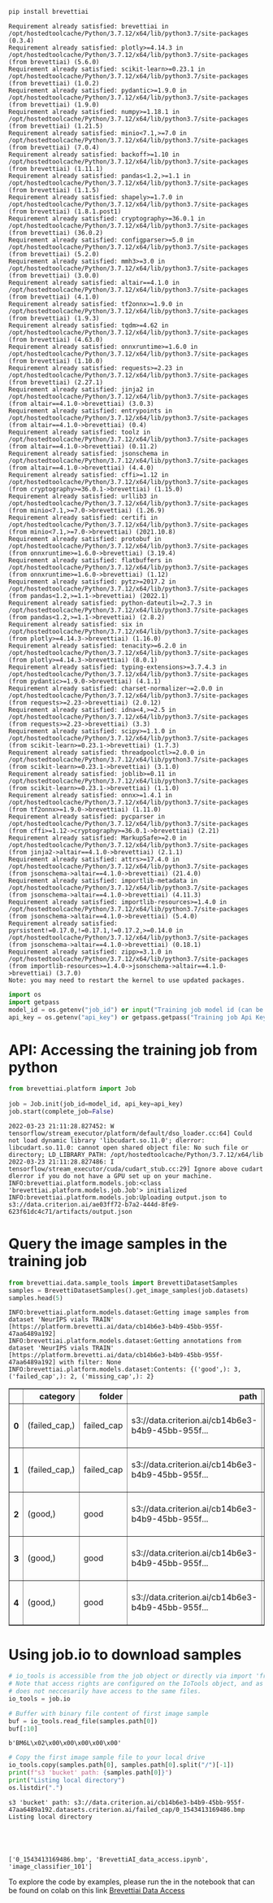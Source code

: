 ```python
pip install brevettiai
```

    Requirement already satisfied: brevettiai in /opt/hostedtoolcache/Python/3.7.12/x64/lib/python3.7/site-packages (0.3.4)
    Requirement already satisfied: plotly>=4.14.3 in /opt/hostedtoolcache/Python/3.7.12/x64/lib/python3.7/site-packages (from brevettiai) (5.6.0)
    Requirement already satisfied: scikit-learn>=0.23.1 in /opt/hostedtoolcache/Python/3.7.12/x64/lib/python3.7/site-packages (from brevettiai) (1.0.2)
    Requirement already satisfied: pydantic>=1.9.0 in /opt/hostedtoolcache/Python/3.7.12/x64/lib/python3.7/site-packages (from brevettiai) (1.9.0)
    Requirement already satisfied: numpy>=1.18.1 in /opt/hostedtoolcache/Python/3.7.12/x64/lib/python3.7/site-packages (from brevettiai) (1.21.5)
    Requirement already satisfied: minio<7.1,>=7.0 in /opt/hostedtoolcache/Python/3.7.12/x64/lib/python3.7/site-packages (from brevettiai) (7.0.4)
    Requirement already satisfied: backoff>=1.10 in /opt/hostedtoolcache/Python/3.7.12/x64/lib/python3.7/site-packages (from brevettiai) (1.11.1)
    Requirement already satisfied: pandas<1.2,>=1.1 in /opt/hostedtoolcache/Python/3.7.12/x64/lib/python3.7/site-packages (from brevettiai) (1.1.5)
    Requirement already satisfied: shapely>=1.7.0 in /opt/hostedtoolcache/Python/3.7.12/x64/lib/python3.7/site-packages (from brevettiai) (1.8.1.post1)
    Requirement already satisfied: cryptography>=36.0.1 in /opt/hostedtoolcache/Python/3.7.12/x64/lib/python3.7/site-packages (from brevettiai) (36.0.2)
    Requirement already satisfied: configparser>=5.0 in /opt/hostedtoolcache/Python/3.7.12/x64/lib/python3.7/site-packages (from brevettiai) (5.2.0)
    Requirement already satisfied: mmh3>=3.0 in /opt/hostedtoolcache/Python/3.7.12/x64/lib/python3.7/site-packages (from brevettiai) (3.0.0)
    Requirement already satisfied: altair==4.1.0 in /opt/hostedtoolcache/Python/3.7.12/x64/lib/python3.7/site-packages (from brevettiai) (4.1.0)
    Requirement already satisfied: tf2onnx>=1.9.0 in /opt/hostedtoolcache/Python/3.7.12/x64/lib/python3.7/site-packages (from brevettiai) (1.9.3)
    Requirement already satisfied: tqdm>=4.62 in /opt/hostedtoolcache/Python/3.7.12/x64/lib/python3.7/site-packages (from brevettiai) (4.63.0)
    Requirement already satisfied: onnxruntime>=1.6.0 in /opt/hostedtoolcache/Python/3.7.12/x64/lib/python3.7/site-packages (from brevettiai) (1.10.0)
    Requirement already satisfied: requests>=2.23 in /opt/hostedtoolcache/Python/3.7.12/x64/lib/python3.7/site-packages (from brevettiai) (2.27.1)
    Requirement already satisfied: jinja2 in /opt/hostedtoolcache/Python/3.7.12/x64/lib/python3.7/site-packages (from altair==4.1.0->brevettiai) (3.0.3)
    Requirement already satisfied: entrypoints in /opt/hostedtoolcache/Python/3.7.12/x64/lib/python3.7/site-packages (from altair==4.1.0->brevettiai) (0.4)
    Requirement already satisfied: toolz in /opt/hostedtoolcache/Python/3.7.12/x64/lib/python3.7/site-packages (from altair==4.1.0->brevettiai) (0.11.2)
    Requirement already satisfied: jsonschema in /opt/hostedtoolcache/Python/3.7.12/x64/lib/python3.7/site-packages (from altair==4.1.0->brevettiai) (4.4.0)
    Requirement already satisfied: cffi>=1.12 in /opt/hostedtoolcache/Python/3.7.12/x64/lib/python3.7/site-packages (from cryptography>=36.0.1->brevettiai) (1.15.0)
    Requirement already satisfied: urllib3 in /opt/hostedtoolcache/Python/3.7.12/x64/lib/python3.7/site-packages (from minio<7.1,>=7.0->brevettiai) (1.26.9)
    Requirement already satisfied: certifi in /opt/hostedtoolcache/Python/3.7.12/x64/lib/python3.7/site-packages (from minio<7.1,>=7.0->brevettiai) (2021.10.8)
    Requirement already satisfied: protobuf in /opt/hostedtoolcache/Python/3.7.12/x64/lib/python3.7/site-packages (from onnxruntime>=1.6.0->brevettiai) (3.19.4)
    Requirement already satisfied: flatbuffers in /opt/hostedtoolcache/Python/3.7.12/x64/lib/python3.7/site-packages (from onnxruntime>=1.6.0->brevettiai) (1.12)
    Requirement already satisfied: pytz>=2017.2 in /opt/hostedtoolcache/Python/3.7.12/x64/lib/python3.7/site-packages (from pandas<1.2,>=1.1->brevettiai) (2022.1)
    Requirement already satisfied: python-dateutil>=2.7.3 in /opt/hostedtoolcache/Python/3.7.12/x64/lib/python3.7/site-packages (from pandas<1.2,>=1.1->brevettiai) (2.8.2)
    Requirement already satisfied: six in /opt/hostedtoolcache/Python/3.7.12/x64/lib/python3.7/site-packages (from plotly>=4.14.3->brevettiai) (1.16.0)
    Requirement already satisfied: tenacity>=6.2.0 in /opt/hostedtoolcache/Python/3.7.12/x64/lib/python3.7/site-packages (from plotly>=4.14.3->brevettiai) (8.0.1)
    Requirement already satisfied: typing-extensions>=3.7.4.3 in /opt/hostedtoolcache/Python/3.7.12/x64/lib/python3.7/site-packages (from pydantic>=1.9.0->brevettiai) (4.1.1)
    Requirement already satisfied: charset-normalizer~=2.0.0 in /opt/hostedtoolcache/Python/3.7.12/x64/lib/python3.7/site-packages (from requests>=2.23->brevettiai) (2.0.12)
    Requirement already satisfied: idna<4,>=2.5 in /opt/hostedtoolcache/Python/3.7.12/x64/lib/python3.7/site-packages (from requests>=2.23->brevettiai) (3.3)
    Requirement already satisfied: scipy>=1.1.0 in /opt/hostedtoolcache/Python/3.7.12/x64/lib/python3.7/site-packages (from scikit-learn>=0.23.1->brevettiai) (1.7.3)
    Requirement already satisfied: threadpoolctl>=2.0.0 in /opt/hostedtoolcache/Python/3.7.12/x64/lib/python3.7/site-packages (from scikit-learn>=0.23.1->brevettiai) (3.1.0)
    Requirement already satisfied: joblib>=0.11 in /opt/hostedtoolcache/Python/3.7.12/x64/lib/python3.7/site-packages (from scikit-learn>=0.23.1->brevettiai) (1.1.0)
    Requirement already satisfied: onnx>=1.4.1 in /opt/hostedtoolcache/Python/3.7.12/x64/lib/python3.7/site-packages (from tf2onnx>=1.9.0->brevettiai) (1.11.0)
    Requirement already satisfied: pycparser in /opt/hostedtoolcache/Python/3.7.12/x64/lib/python3.7/site-packages (from cffi>=1.12->cryptography>=36.0.1->brevettiai) (2.21)
    Requirement already satisfied: MarkupSafe>=2.0 in /opt/hostedtoolcache/Python/3.7.12/x64/lib/python3.7/site-packages (from jinja2->altair==4.1.0->brevettiai) (2.1.1)
    Requirement already satisfied: attrs>=17.4.0 in /opt/hostedtoolcache/Python/3.7.12/x64/lib/python3.7/site-packages (from jsonschema->altair==4.1.0->brevettiai) (21.4.0)
    Requirement already satisfied: importlib-metadata in /opt/hostedtoolcache/Python/3.7.12/x64/lib/python3.7/site-packages (from jsonschema->altair==4.1.0->brevettiai) (4.11.3)
    Requirement already satisfied: importlib-resources>=1.4.0 in /opt/hostedtoolcache/Python/3.7.12/x64/lib/python3.7/site-packages (from jsonschema->altair==4.1.0->brevettiai) (5.4.0)
    Requirement already satisfied: pyrsistent!=0.17.0,!=0.17.1,!=0.17.2,>=0.14.0 in /opt/hostedtoolcache/Python/3.7.12/x64/lib/python3.7/site-packages (from jsonschema->altair==4.1.0->brevettiai) (0.18.1)
    Requirement already satisfied: zipp>=3.1.0 in /opt/hostedtoolcache/Python/3.7.12/x64/lib/python3.7/site-packages (from importlib-resources>=1.4.0->jsonschema->altair==4.1.0->brevettiai) (3.7.0)
    Note: you may need to restart the kernel to use updated packages.



```python
import os
import getpass
model_id = os.getenv("job_id") or input("Training job model id (can be read from url https://platform.brevetti.ai/models/{model_id})")
api_key = os.getenv("api_key") or getpass.getpass("Training job Api Key:")
```

# API: Accessing the training job from python


```python
from brevettiai.platform import Job
 
job = Job.init(job_id=model_id, api_key=api_key)
job.start(complete_job=False)
```

    2022-03-23 21:11:28.827452: W tensorflow/stream_executor/platform/default/dso_loader.cc:64] Could not load dynamic library 'libcudart.so.11.0'; dlerror: libcudart.so.11.0: cannot open shared object file: No such file or directory; LD_LIBRARY_PATH: /opt/hostedtoolcache/Python/3.7.12/x64/lib
    2022-03-23 21:11:28.827486: I tensorflow/stream_executor/cuda/cudart_stub.cc:29] Ignore above cudart dlerror if you do not have a GPU set up on your machine.
    INFO:brevettiai.platform.models.job:<class 'brevettiai.platform.models.job.Job'> initialized
    INFO:brevettiai.platform.models.job:Uploading output.json to s3://data.criterion.ai/ae03ff72-b7a2-444d-8fe9-623f61dc4c71/artifacts/output.json


# Query the image samples in the training job


```python
from brevettiai.data.sample_tools import BrevettiDatasetSamples
samples = BrevettiDatasetSamples().get_image_samples(job.datasets)
samples.head(5)
```

    INFO:brevettiai.platform.models.dataset:Getting image samples from dataset 'NeurIPS vials TRAIN' [https://platform.brevetti.ai/data/cb14b6e3-b4b9-45bb-955f-47aa6489a192]
    INFO:brevettiai.platform.models.dataset:Getting annotations from dataset 'NeurIPS vials TRAIN' [https://platform.brevetti.ai/data/cb14b6e3-b4b9-45bb-955f-47aa6489a192] with filter: None
    INFO:brevettiai.platform.models.dataset:Contents: {('good',): 3, ('failed_cap',): 2, ('missing_cap',): 2}





<div>

<table border="1" class="dataframe">
  <thead>
    <tr style="text-align: right;">
      <th></th>
      <th>category</th>
      <th>folder</th>
      <th>path</th>
      <th>etag</th>
      <th>segmentation_path</th>
      <th>segmentation_etag</th>
      <th>bucket</th>
      <th>dataset</th>
      <th>dataset_id</th>
      <th>reference</th>
      <th>url</th>
    </tr>
  </thead>
  <tbody>
    <tr>
      <th>0</th>
      <td>(failed_cap,)</td>
      <td>failed_cap</td>
      <td>s3://data.criterion.ai/cb14b6e3-b4b9-45bb-955f...</td>
      <td>18082de95a667ad2b5c11c23deaf21c0</td>
      <td>s3://data.criterion.ai/cb14b6e3-b4b9-45bb-955f...</td>
      <td>674b02943b722925696d1947d0cba9c3</td>
      <td>s3://data.criterion.ai/cb14b6e3-b4b9-45bb-955f...</td>
      <td>NeurIPS vials TRAIN</td>
      <td>cb14b6e3-b4b9-45bb-955f-47aa6489a192</td>
      <td>N/A</td>
      <td>https://platform.brevetti.ai/download?path=cb1...</td>
    </tr>
    <tr>
      <th>1</th>
      <td>(failed_cap,)</td>
      <td>failed_cap</td>
      <td>s3://data.criterion.ai/cb14b6e3-b4b9-45bb-955f...</td>
      <td>419fc5612ae56336d02e0f375f742dbe</td>
      <td>s3://data.criterion.ai/cb14b6e3-b4b9-45bb-955f...</td>
      <td>2e9d79d3be01e983b67401ee1b967083</td>
      <td>s3://data.criterion.ai/cb14b6e3-b4b9-45bb-955f...</td>
      <td>NeurIPS vials TRAIN</td>
      <td>cb14b6e3-b4b9-45bb-955f-47aa6489a192</td>
      <td>N/A</td>
      <td>https://platform.brevetti.ai/download?path=cb1...</td>
    </tr>
    <tr>
      <th>2</th>
      <td>(good,)</td>
      <td>good</td>
      <td>s3://data.criterion.ai/cb14b6e3-b4b9-45bb-955f...</td>
      <td>bb697e5c1a401385102c93f7e15d2827</td>
      <td>s3://data.criterion.ai/cb14b6e3-b4b9-45bb-955f...</td>
      <td>d23abb9ea84d3d1b8ae7d2bb9fd47b5b</td>
      <td>s3://data.criterion.ai/cb14b6e3-b4b9-45bb-955f...</td>
      <td>NeurIPS vials TRAIN</td>
      <td>cb14b6e3-b4b9-45bb-955f-47aa6489a192</td>
      <td>N/A</td>
      <td>https://platform.brevetti.ai/download?path=cb1...</td>
    </tr>
    <tr>
      <th>3</th>
      <td>(good,)</td>
      <td>good</td>
      <td>s3://data.criterion.ai/cb14b6e3-b4b9-45bb-955f...</td>
      <td>b1df8d1fd453d87ff8b93477af1c0f9d</td>
      <td>s3://data.criterion.ai/cb14b6e3-b4b9-45bb-955f...</td>
      <td>b50596b248f356955efb48434c0f60cc</td>
      <td>s3://data.criterion.ai/cb14b6e3-b4b9-45bb-955f...</td>
      <td>NeurIPS vials TRAIN</td>
      <td>cb14b6e3-b4b9-45bb-955f-47aa6489a192</td>
      <td>N/A</td>
      <td>https://platform.brevetti.ai/download?path=cb1...</td>
    </tr>
    <tr>
      <th>4</th>
      <td>(good,)</td>
      <td>good</td>
      <td>s3://data.criterion.ai/cb14b6e3-b4b9-45bb-955f...</td>
      <td>c4c3e8e083e7ef1b2a78b002e2dc6467</td>
      <td>s3://data.criterion.ai/cb14b6e3-b4b9-45bb-955f...</td>
      <td>94be4aa63aaf6bc84cfdd1be96bb62d9</td>
      <td>s3://data.criterion.ai/cb14b6e3-b4b9-45bb-955f...</td>
      <td>NeurIPS vials TRAIN</td>
      <td>cb14b6e3-b4b9-45bb-955f-47aa6489a192</td>
      <td>N/A</td>
      <td>https://platform.brevetti.ai/download?path=cb1...</td>
    </tr>
  </tbody>
</table>
</div>



# Using job.io to download samples


```python
# io_tools is accessible from the job object or directly via import 'from brevettiai.io import io_tools'
# Note that access rights are configured on the IoTools object, and as such different instances of the object
# does not neccesarily have access to the same files. 
io_tools = job.io

# Buffer with binary file content of first image sample
buf = io_tools.read_file(samples.path[0])
buf[:10]
```




    b'BM6L\x02\x00\x00\x00\x00\x00'




```python
# Copy the first image sample file to your local drive
io_tools.copy(samples.path[0], samples.path[0].split("/")[-1])
print(f"s3 'bucket' path: {samples.path[0]}")
print("Listing local directory")
os.listdir(".")
```

    s3 'bucket' path: s3://data.criterion.ai/cb14b6e3-b4b9-45bb-955f-47aa6489a192.datasets.criterion.ai/failed_cap/0_1543413169486.bmp
    Listing local directory





    ['0_1543413169486.bmp', 'BrevettiAI_data_access.ipynb', 'image_classifier_101']




To explore the code by examples, please run the in the notebook that can be found on colab on this link [Brevettiai Data Access](https://githubtocolab.com/brevettiai/brevettiai-docs/blob/master/src/tutorials/BrevettiAI_data_access.ipynb)